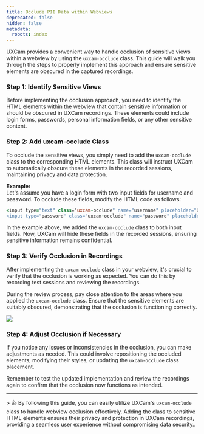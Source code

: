 ```yaml
---
title: Occlude PII Data within Webviews
deprecated: false
hidden: false
metadata:
  robots: index
---
```

UXCam provides a convenient way to handle occlusion of sensitive views within a webview by using the `uxcam-occlude` class. This guide will walk you through the steps to properly implement this approach and ensure sensitive elements are obscured in the captured recordings.

### Step 1: Identify Sensitive Views

Before implementing the occlusion approach, you need to identify the HTML elements within the webview that contain sensitive information or should be obscured in UXCam recordings. These elements could include login forms, passwords, personal information fields, or any other sensitive content.

### Step 2: Add uxcam-occlude Class

To occlude the sensitive views, you simply need to add the `uxcam-occlude` class to the corresponding HTML elements. This class will instruct UXCam to automatically obscure these elements in the recorded sessions, maintaining privacy and data protection.

**Example:**\
Let's assume you have a login form with two input fields for username and password. To occlude these fields, modify the HTML code as follows:

```coffeescript HTML
<input type="text" class="uxcam-occlude" name="username" placeholder="Username">
<input type="password" class="uxcam-occlude" name="password" placeholder="Password">

```

In the example above, we added the `uxcam-occlude` class to both input fields. Now, UXCam will hide these fields in the recorded sessions, ensuring sensitive information remains confidential.

### Step 3: Verify Occlusion in Recordings

After implementing the `uxcam-occlude` class in your webview, it's crucial to verify that the occlusion is working as expected. You can do this by recording test sessions and reviewing the recordings.

During the review process, pay close attention to the areas where you applied the `uxcam-occlude` class. Ensure that the sensitive elements are suitably obscured, demonstrating that the occlusion is functioning correctly.

<Image align="center" src="https://files.readme.io/f98e600-9caa54d-TextFields.png" />

### Step 4: Adjust Occlusion if Necessary

If you notice any issues or inconsistencies in the occlusion, you can make adjustments as needed. This could involve repositioning the occluded elements, modifying their styles, or updating the `uxcam-occlude` class placement.

Remember to test the updated implementation and review the recordings again to confirm that the occlusion now functions as intended.

***

<GitHubCallout type="success">> 👍 By following this guide, you can easily utilize UXCam's `uxcam-occlude` class to handle webview occlusion effectively. Adding the class to sensitive HTML elements ensures their privacy and protection in UXCam recordings, providing a seamless user experience without compromising data security..</GitHubCallout>